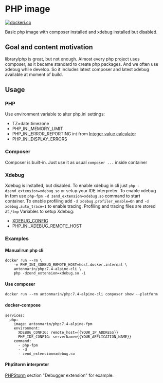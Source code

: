 # PHP image 

[![dockeri.co](https://dockeri.co/image/antonmarin/php)](https://hub.docker.com/r/antonmarin/php/)

Basic php image with composer installed and xdebug installed but disabled.

## Goal and content motivation

library/php is great, but not enough. Almost every php project uses composer, as it
became standard to create php packages. And we often use xdebug while develop.
So it includes latest composer and latest xdebug available at moment of build.

## Usage

### PHP

Use environment variable to alter php.ini settings:

- TZ=date.timezone
- PHP_INI_MEMORY_LIMIT
- PHP_INI_ERROR_REPORTING int from [Integer value calculator](https://maximivanov.github.io/php-error-reporting-calculator/)
- PHP_INI_DISPLAY_ERRORS

### Composer

Composer is built-in. Just use it as usual `composer ...` inside container

### Xdebug

Xdebug is installed, but disabled. 
To enable xdebug in cli just `php -dzend_extension=xdebug.so` or setup your IDE interpreter.
To enable xdebug in fpm use `php-fpm -d zend_extension=xdebug.so` command to start container.
To enable profiling add `-d xdebug.profiler_enable=On` and `-d xdebug.auto_trace=1` to enable tracing.
Profiling and tracing files are stored at `/tmp`
Variables to setup Xdebug:

- [XDEBUG_CONFIG](https://xdebug.org/docs/remote)
- PHP_INI_XDEBUG_REMOTE_HOST

### Examples

#### Manual run php cli

    docker run --rm \
        -e PHP_INI_XDEBUG_REMOTE_HOST=host.docker.internal \
        antonmarin/php:7.4-alpine-cli \
        php -dzend_extension=xdebug.so -i

#### Use composer

    docker run --rm antonmarin/php:7.4-alpine-cli composer show --platform 

#### docker-compose

    services:
      php:
        image: antonmarin/php:7.4-alpine-fpm
        environment:
          XDEBUG_CONFIG: remote_host={{YOUR_IP_ADDRESS}}
          PHP_IDE_CONFIG: serverName={{YOUR_APPLICATION_NAME}}
        command:
          - php-fpm
          - -d
          - zend_extension=xdebug.so

#### PhpStorm interpreter

[PHPStorm](https://www.jetbrains.com/help/phpstorm/2019.3/php-interpreters.html) 
section "Debugger extension" for example.
